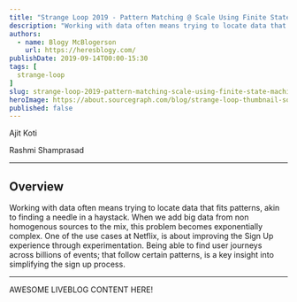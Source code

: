 ```yaml
---
title: "Strange Loop 2019 - Pattern Matching @ Scale Using Finite State Machine"
description: "Working with data often means trying to locate data that fits patterns, akin to finding a needle in a haystack. When we add big data from non homogenous sources to the mix, this problem becomes exponentially complex. One of the use cases at Netflix, is about improving the Sign Up experience through experimentation. Being able to find user journeys across billions of events; that follow certain patterns, is a key insight into simplifying the sign up process."
authors:
  - name: Blogy McBlogerson
    url: https://heresblogy.com/
publishDate: 2019-09-14T00:00-15:30
tags: [
  strange-loop
]
slug: strange-loop-2019-pattern-matching-scale-using-finite-state-machine
heroImage: https://about.sourcegraph.com/blog/strange-loop-thumbnail-square-v2.jpg
published: false
---
```


<div className="container p-0 liveblog-presenters d-flex w-100 text-center">
  <div className="row m-0 w-100">
      <p className=" mr-6 m-0">
        <span className="liveblog-presenters__name">Ajit Koti</span>
        <a href="https://twitter.com/ajitkoti" target="_blank" title="Twitter"><i className="fa fa-twitter pr-2"></i></a>
        <a href="https://github.com/ajitkoti" target="_blank" title="GitHub"><i className="fa fa-github pr-2"></i></a>
      </p>
  <p className=" mr-6 m-0">
        <span className="liveblog-presenters__name">Rashmi Shamprasad</span>
        <a href="https://twitter.com/rshamprasad" target="_blank" title="Twitter"><i className="fa fa-twitter pr-2"></i></a>
        <a href="https://github.com/rshamprasad" target="_blank" title="GitHub"><i className="fa fa-github pr-2"></i></a>
      </p>
  </div>
</div>

---

## Overview

Working with data often means trying to locate data that fits patterns, akin to finding a needle in a haystack. When we add big data from non homogenous sources to the mix, this problem becomes exponentially complex. One of the use cases at Netflix, is about improving the Sign Up experience through experimentation. Being able to find user journeys across billions of events; that follow certain patterns, is a key insight into simplifying the sign up process.

---

AWESOME LIVEBLOG CONTENT HERE!
